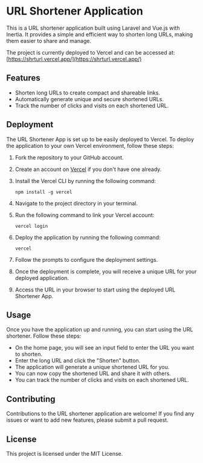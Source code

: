 # URL Shortener Application

This is a URL shortener application built using Laravel and Vue.js with Inertia. It provides a simple and efficient way to shorten long URLs, making them easier to share and manage.

The project is currently deployed to Vercel and can be accessed at: [https://shrturl.vercel.app/](https://shrturl.vercel.app/)

## Features
- Shorten long URLs to create compact and shareable links.
- Automatically generate unique and secure shortened URLs.
- Track the number of clicks and visits on each shortened URL.

## Deployment

The URL Shortener App is set up to be easily deployed to Vercel. To deploy the application to your own Vercel environment, follow these steps:

1. Fork the repository to your GitHub account.

2. Create an account on [Vercel](https://vercel.com/) if you don't have one already.

3. Install the Vercel CLI by running the following command:

   ```
   npm install -g vercel
   ```

4. Navigate to the project directory in your terminal.

5. Run the following command to link your Vercel account:

   ```
   vercel login
   ```

6. Deploy the application by running the following command:

   ```
   vercel
   ```

7. Follow the prompts to configure the deployment settings.

8. Once the deployment is complete, you will receive a unique URL for your deployed application.

9. Access the URL in your browser to start using the deployed URL Shortener App.

## Usage
Once you have the application up and running, you can start using the URL shortener. Follow these steps:

- On the home page, you will see an input field to enter the URL you want to shorten. 
- Enter the long URL and click the "Shorten" button.
- The application will generate a unique shortened URL for you.
- You can now copy the shortened URL and share it with others.
- You can track the number of clicks and visits on each shortened URL.

## Contributing
Contributions to the URL shortener application are welcome! If you find any issues or want to add new features, please submit a pull request.

## License
This project is licensed under the MIT License.
